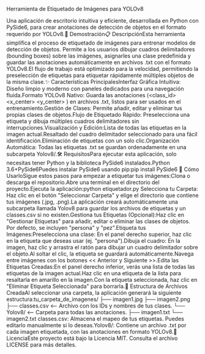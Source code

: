 Herramienta de Etiquetado de Imágenes para YOLOv8

Una aplicación de escritorio intuitiva y eficiente, desarrollada en Python con PySide6, para crear anotaciones de detección de objetos en el formato requerido por YOLOv8.🎥 Demostración📋 DescripciónEsta herramienta simplifica el proceso de etiquetado de imágenes para entrenar modelos de detección de objetos. Permite a los usuarios dibujar cuadros delimitadores (bounding boxes) sobre las imágenes, asignarles una clase predefinida y guardar las anotaciones automáticamente en archivos .txt con el formato YOLOv8.El flujo de trabajo está optimizado para la velocidad, permitiendo la preselección de etiquetas para etiquetar rápidamente múltiples objetos de la misma clase.✨ Características PrincipalesInterfaz Gráfica Intuitiva: Diseño limpio y moderno con paneles dedicados para una navegación fluida.Formato YOLOv8 Nativo: Guarda las anotaciones (<class_id> <x_center> <y_center> <width> <height>) en archivos .txt, listos para ser usados en el entrenamiento.Gestión de Clases: Permite añadir, editar y eliminar tus propias clases de objetos.Flujo de Etiquetado Rápido: Preselecciona una etiqueta y dibuja múltiples cuadros delimitadores sin interrupciones.Visualización y Edición:Lista de todas las etiquetas en la imagen actual.Resaltado del cuadro delimitador seleccionado para una fácil identificación.Eliminación de etiquetas con un solo clic.Organización Automática: Todas las etiquetas .txt se guardan ordenadamente en una subcarpeta Yolov8/.🛠️ RequisitosPara ejecutar esta aplicación, solo necesitas tener Python y la biblioteca PySide6 instalados.Python 3.6+PySide6Puedes instalar PySide6 usando pip:pip install PySide6
🚀 Cómo UsarloSigue estos pasos para empezar a etiquetar tus imágenes:Clona o descarga el repositorio.Abre una terminal en el directorio del proyecto.Ejecuta la aplicación:python etiquetador.py
Selecciona tu Carpeta: Haz clic en el botón "Seleccionar Carpeta" y elige el directorio que contiene tus imágenes (.jpg, .png).La aplicación creará automáticamente una subcarpeta llamada Yolov8 para guardar los archivos de etiquetas y un classes.csv si no existen.Gestiona tus Etiquetas (Opcional):Haz clic en "Gestionar Etiquetas" para añadir, editar o eliminar las clases de objetos. Por defecto, se incluyen "persona" y "pez".Etiqueta tus Imágenes:Preselecciona una clase: En el panel derecho superior, haz clic en la etiqueta que deseas usar (ej. "persona").Dibuja el cuadro: En la imagen, haz clic y arrastra el ratón para dibujar un cuadro delimitador sobre el objeto.Al soltar el clic, la etiqueta se guardará automáticamente.Navega entre imágenes con los botones << Anterior y Siguiente >>.Edita las Etiquetas Creadas:En el panel derecho inferior, verás una lista de todas las etiquetas de la imagen actual.Haz clic en una etiqueta de la lista para resaltarla en amarillo en la imagen.Con la etiqueta seleccionada, haz clic en "Eliminar Etiqueta Seleccionada" para borrarla.📁 Estructura de Archivos CreadaAl seleccionar una carpeta, la aplicación generará la siguiente estructura:tu_carpeta_de_imagenes/
├── imagen1.jpg
├── imagen2.png
├── classes.csv         <-- Archivo con los IDs y nombres de tus clases.
└── Yolov8/             <-- Carpeta para todas las anotaciones.
    ├── imagen1.txt
    └── imagen2.txt
classes.csv: Almacena el mapeo de tus etiquetas. Puedes editarlo manualmente si lo deseas.Yolov8/: Contiene un archivo .txt por cada imagen etiquetada, con las anotaciones en formato YOLOv8.📜 LicenciaEste proyecto está bajo la Licencia MIT. Consulta el archivo LICENSE para más detalles.
